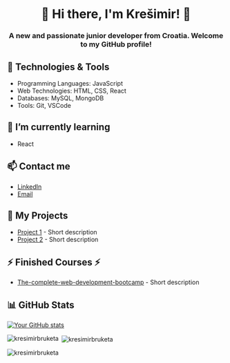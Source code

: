 ### 

<!--
**kresimirbruketa/kresimirbruketa** is a ✨ _special_ ✨ repository because its `README.md` (this file) appears on your GitHub profile.

Here are some ideas to get you started:

- 🔭 I’m currently working on ...
- 🌱 I’m currently learning ...
- 👯 I’m looking to collaborate on ...
- 🤔 I’m looking for help with ...
- 💬 Ask me about ...
- 📫 How to reach me: ...
- 😄 Pronouns: ...
- ⚡ Fun fact: ...

## 👯 I’m looking to collaborate on

- Open source projects
- [Specific Types of Projects]
-->

<h1 align=center>👋 Hi there, I'm Krešimir! 👋</h1>

<h3 align=center>A new and passionate junior developer from Croatia. Welcome to my GitHub profile!</h3>

<h2>🔧 Technologies & Tools</h2>

- Programming Languages: JavaScript
- Web Technologies: HTML, CSS, React
- Databases: MySQL, MongoDB
- Tools: Git, VSCode

<h2>🌱 I’m currently learning</h2>

-  React  

<h2>📫 Contact me </h2>

- [LinkedIn](https://www.linkedin.com/in/kre%C5%A1imir-bruketa-b94254137/)
- [Email](mailto:kresimir.bruketa@gmail.com)

<h2> 🚀 My Projects </h2>

- [Project 1](link-to-repo) - Short description
- [Project 2](link-to-repo) - Short description

 <h2> ⚡ Finished Courses ⚡ </h2>

- [The-complete-web-development-bootcamp]([(https://www.udemy.com/course/the-complete-web-development-bootcamp/)]) - Short description


<h2>📊 GitHub Stats </h2>

[![Your GitHub stats](https://github-readme-stats.vercel.app/api?username=kresimirbruketa&show_icons=true&theme=radical)](https://github.com/kresimirbruketa)

<p><img align="left" src="https://github-readme-stats.vercel.app/api/top-langs?username=kresimirbruketa&show_icons=true&locale=en&layout=compact&theme=tokyonight" alt="kresimirbruketa" /></p>

<p>&nbsp;<img align="center" src="https://github-readme-stats.vercel.app/api?username=kresimirbruketa&show_icons=true&locale=en&theme=tokyonight" alt="kresimirbruketa" /></p>

<p><img align="center" src="https://github-readme-streak-stats.herokuapp.com/?user=kresmirbruketa&&theme=tokyonight" alt="kresimirbruketa" /></p>
